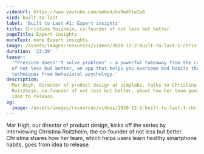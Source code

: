 ```yaml
---
videoUrl: https://www.youtube.com/embed/esRwdhlwIw8
kind: built-to-last
label: 'Built to Last #1: Expert insights'
title: Christina Roizheim, co-founder of not less but better
pageTitle: Expert insights
moreText: more Expert insights
image: /assets/images/resources/videos/2020-12-2-built-to-last-1-christina-roizheim/christina.jpg
duration: '23:39'
teaser:
  '"Pressure doesn''t solve problems" – a powerful takeaway from the co-founder
  of not less but better, an app that helps you overcome bad habits through
  techniques from behavioral psychology.'
description:
  Mar High, director of product design at simplabs, talks to Christina
  Roitzheim, co-founder of not less but better, about how her team goes from
  idea to release.
og:
  image: /assets/images/resources/videos/2020-12-2-built-to-last-1-christina-roizheim/og-image.png
---
```


Mar High, our director of product design, kicks off the series by interviewing
Christina Roitzheim, the co-founder of not less but better. Christina shares how
her team, which helps users learn healthy smartphone habits, goes from idea to
release.
